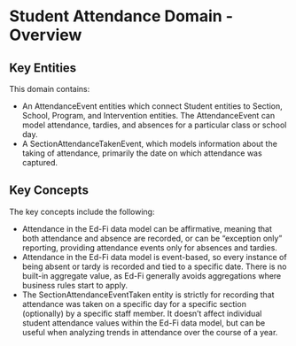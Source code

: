 # Student Attendance Domain - Overview

## Key Entities

This domain contains:

* An AttendanceEvent entities which connect Student entities to Section,
    School, Program, and Intervention entities. The AttendanceEvent can model
    attendance, tardies, and absences for a particular class or school day.
* A SectionAttendanceTakenEvent, which models information about the taking of
    attendance, primarily the date on which attendance was captured.

## Key Concepts

The key concepts include the following:

* Attendance in the Ed-Fi data model can be affirmative, meaning that both
    attendance and absence are recorded, or can be “exception only” reporting,
    providing attendance events only for absences and tardies.
* Attendance in the Ed-Fi data model is event-based, so every instance of
    being absent or tardy is recorded and tied to a specific date. There is no
    built-in aggregate value, as Ed-Fi generally avoids aggregations where
    business rules start to apply.
* The SectionAttendanceEventTaken entity is strictly for recording that
    attendance was taken on a specific day for a specific section (optionally)
    by a specific staff member. It doesn’t affect individual student attendance
    values within the Ed-Fi data model, but can be useful when analyzing trends
    in attendance over the course of a year.

